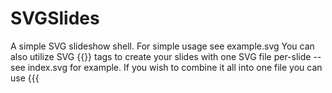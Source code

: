 SVGSlides
=========

A simple SVG slideshow shell. For simple usage see example.svg
You can also utilize SVG {{<use>}} tags to create your slides with one
SVG file per-slide -- see index.svg for example. If you wish to
combine it all into one file you can use {{{<script>}}} and
{{{<style>}}} tags to embed the CSS and Javascript from slideshow.css
and slideshow.js respectively.

